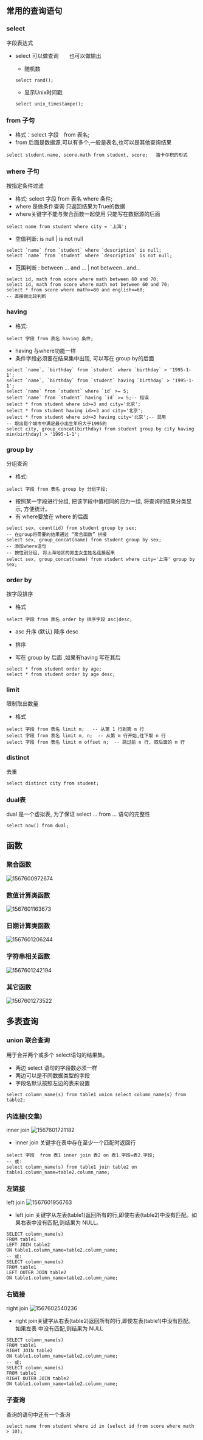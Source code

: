 ## 常用的查询语句

### select  

字段表达式

- select    可以做查询　　也可以做输出

  - 随机数

  ~~~
  select rand(); 
  ~~~

  - 显示Unix时间戳

  ~~~
  select unix_timestampe();
  ~~~

### from 子句

- 格式：select  字段　from  表名;
- from  后面是数据源,可以有多个,一般是表名,也可以是其他查询结果

~~~
select student.name, score.math from student, score;   笛卡尔积的形式
~~~

### where 子句 

按指定条件过滤

- 格式: select  字段  from  表名  where  条件;
- where  是做条件查询  只返回结果为True的数据
- where关键字不能与聚合函数一起使用  只能写在数据源的后面

~~~
select name from student where city = '上海';
~~~

- 空值判断:  is null   |  is  not null

~~~
select `name` from `student` where `description` is null;
select `name` from `student` where `description` is not null;
~~~

- 范围判断 : between ... and ...   |   not  between...and...

~~~
select id, math from score where math between 60 and 70;
select id, math from score where math not between 60 and 70;
select * from score where math>=80 and english<=60;
-- 直接做比较判断
~~~

### having

- 格式:

~~~
select 字段 from 表名 having 条件;
~~~

- having 与where功能一样  
- 条件字段必须要在结果集中出现, 可以写在 group by的后面

~~~
select `name`, `birthday` from `student` where `birthday` > '1995-1-1';
select `name`, `birthday` from `student` having `birthday` > '1995-1-1';
select `name` from `student` where `id` >= 5;
select `name` from `student` having `id` >= 5;-- 错误
select * from student where id>=3 and city='北京';
select * from student having id>=3 and city='北京';
select * from student where id>=3 having city='北京';-- 混用
-- 取出每个城市中满足最小出生年份大于1995的
select city, group_concat(birthday) from student group by city having
min(birthday) > '1995-1-1';
~~~

### group by 

分组查询

- 格式:

~~~
select 字段 from 表名 group by 分组字段;
~~~

- 按照某一字段进行分组, 把该字段中值相同的归为一组, 将查询的结果分类显示, 方便统计。
- 有 where要放在 where 的后面

~~~
select sex, count(id) from student group by sex;
-- 在group将需要的结果通过 “聚合函数” 拼接
select sex, group_concat(name) from student group by sex;
-- 添加where语句
-- 按性别分组, 将上海地区的男生女生姓名连接起来
select sex, group_concat(name) from student where city='上海' group by sex;
~~~

### order by

按字段排序

- 格式

~~~
select 字段 from 表名 order by 排序字段 asc|desc;
~~~

- asc 升序 (默认)      降序 desc

- 排序
- 写在 group by 后面  ,如果有having 写在其后

~~~
select * from student order by age;
select * from student order by age desc;
~~~

### limit 

限制取出数量

- 格式

~~~
select 字段 from 表名 limit m;   -- 从第 1 行到第 m 行
select 字段 from 表名 limit m, n;  -- 从第 m 行开始,往下取 n 行
select 字段 from 表名 limit m offset n;  -- 跳过前 n 行, 取后面的 m 行
~~~

### distinct

去重

~~~
select distinct city from student;
~~~

### dual表

dual 是一个虚拟表, 为了保证 select ... from ... 语句的完整性

~~~
select now() from dual;
~~~

## 函数

### 聚合函数

![1567600972674](/tmp/1567600972674.png)

### 数值计算类函数

![1567601163673](/tmp/1567601163673.png)

### 日期计算类函数

![1567601206244](/tmp/1567601206244.png)

### 字符串相关函数

![1567601242194](/tmp/1567601242194.png)

### 其它函数

![1567601273522](/tmp/1567601273522.png)

## 多表查询

### union 联合查询

用于合并两个或多个 select语句的结果集。

- 两边 select 语句的字段数必须一样
- 两边可以是不同数据类型的字段
- 字段名默认按照左边的表来设置

~~~
select column_name(s) from table1 union select column_name(s) from table2;
~~~

### 内连接(交集)

inner join    ![1567601721182](/tmp/1567601721182.png)

- inner  join 关键字在表中存在至少一个匹配时返回行

~~~
select 字段  from 表1 inner join 表2 on 表1.字段=表2.字段;
-- 或:
select column_name(s) from table1 join table2 on   table1.column_name=table2.column_name;
~~~

### 左链接

left join     ![1567601956763](/tmp/1567601956763.png)

- left join  关键字从左表(table1)返回所有的行,即使右表(table2)中没有匹配。如果右表中没有匹配,则结果为 NULL。

~~~
SELECT column_name(s)
FROM table1
LEFT JOIN table2
ON table1.column_name=table2.column_name;
-- 或:
SELECT column_name(s)
FROM table1
LEFT OUTER JOIN table2
ON table1.column_name=table2.column_name;
~~~

### 右链接

right  join      ![1567602540236](/tmp/1567602540236.png)

- right join关键字从右表(table2)返回所有的行,即使左表(table1)中没有匹配。如果左表
  中没有匹配,则结果为 NULL

~~~
SELECT column_name(s)
FROM table1
RIGHT JOIN table2
ON table1.column_name=table2.column_name;
-- 或:
SELECT column_name(s)
FROM table1
RIGHT OUTER JOIN table2
ON table1.column_name=table2.column_name;
~~~

### 子查询

查询的语句中还有一个查询

~~~
select name from student where id in (select id from score where math > 10);
~~~


